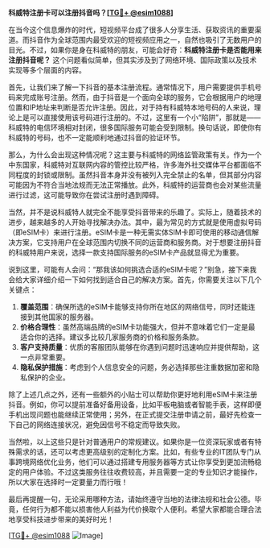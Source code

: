 **科威特注册卡可以注册抖音吗？[[TG💪+ @esim1088](https://t.me/s/esim1088)]**

在当今这个信息爆炸的时代，短视频平台成了很多人分享生活、获取资讯的重要渠道。而抖音作为全球范围内最受欢迎的短视频应用之一，自然也吸引了无数用户的目光。不过，如果你是身在科威特的朋友，可能会好奇：**科威特注册卡是否能用来注册抖音呢？** 这个问题看似简单，但其实涉及到了网络环境、国际政策以及技术实现等多个层面的内容。

首先，让我们来了解一下抖音的基本注册流程。通常情况下，用户需要提供手机号码来完成账号注册。然而，由于抖音是一个面向全球的服务，它会根据用户的地理位置和IP地址来判断是否允许注册。因此，对于持有科威特本地号码的人来说，理论上是可以直接使用该号码进行注册的。不过，这里有一个小“陷阱”，那就是——科威特的电信环境相对封闭，很多国际服务可能会受到限制。换句话说，即使你有科威特的号码，也不一定能顺利地通过抖音的验证环节。

那么，为什么会出现这种情况呢？这主要与科威特的网络监管政策有关。作为一个中东国家，科威特对互联网内容的管控比较严格，许多海外社交媒体平台都面临不同程度的封锁或限制。虽然抖音本身并没有被列入完全禁止的名单，但其部分内容可能因为不符合当地法规而无法正常播放。此外，科威特的运营商也会对某些流量进行过滤，这可能导致你在尝试注册时遇到障碍。

当然，并不是说科威特人就完全不能享受抖音带来的乐趣了。实际上，随着技术的进步，越来越多的人开始寻找解决办法。其中，最为常见的方式就是使用虚拟号码（即eSIM卡）来进行注册。eSIM卡是一种无需实体SIM卡即可使用的移动通信解决方案，它支持用户在全球范围内切换不同的运营商和服务商。对于想要注册抖音的科威特用户来说，选择一款支持国际服务的eSIM卡产品就显得尤为重要。

说到这里，可能有人会问：“那我该如何挑选合适的eSIM卡呢？”别急，接下来我会给大家详细介绍一下如何找到适合自己的解决方案。首先，你需要关注以下几个关键点：

1. **覆盖范围**：确保所选的eSIM卡能够支持你所在地区的网络信号，同时还能连接到其他国家的服务器。
2. **价格合理性**：虽然高端品牌的eSIM卡功能强大，但并不意味着它们一定是最适合你的选择。建议多比较几家服务商的价格和服务条款。
3. **客户支持质量**：优质的客服团队能够在你遇到问题时迅速响应并提供帮助，这一点非常重要。
4. **隐私保护措施**：考虑到个人信息安全的问题，务必选择那些注重数据加密和隐私保护的企业。

除了上述几点之外，还有一些额外的小贴士可以帮助你更好地利用eSIM卡来注册抖音。例如，你可以提前准备好备用设备，比如平板电脑或者智能手表，这样即便手机出现问题也能继续正常使用；另外，在正式提交注册申请之前，最好先检查一下自己的网络连接状况，避免因信号不稳定而导致失败。

当然啦，以上这些只是针对普通用户的常规建议。如果你是一位资深玩家或者有特殊需求的话，还可以考虑更高级别的定制化方案。比如，有些专业的IT团队专门从事跨境网络优化业务，他们可以通过搭建专用服务器等方式让你享受到更加流畅稳定的用户体验。不过这类服务往往收费较高，并且需要一定的专业知识才能操作，所以大家在选择时一定要量力而行哦！

最后再提醒一句，无论采用哪种方法，请始终遵守当地的法律法规和社会公德。毕竟，任何行为都不能以损害他人利益为代价换取个人便利。希望大家都能合理合法地享受科技进步带来的美好时光！

[[TG💪+ @esim1088](https://t.me/s/esim1088) ![Image](https://i.postimg.cc/4NQfJmqS/Snipaste-2025-05-13-00-14-12.png)]